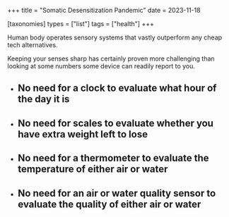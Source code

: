 +++
title = "Somatic Desensitization Pandemic"
date = 2023-11-18

[taxonomies]
types = ["list"]
tags = ["health"]
+++

Human body operates sensory systems that vastly outperform any cheap tech alternatives.

<!-- more -->

Keeping your senses sharp has certainly proven more challenging than looking at some numbers some device can readily report to you.

- ## No need for a clock to evaluate what hour of the day it is

- ## No need for scales to evaluate whether you have extra weight left to lose

- ## No need for a thermometer to evaluate the temperature of either air or water

- ## No need for an air or water quality sensor to evaluate the quality of either air or water
